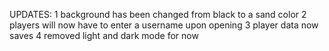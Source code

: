 UPDATES:
1 background has been changed from black to a sand color
2 players will now have to enter a username upon opening
3 player data now saves
4 removed light and dark mode for now
